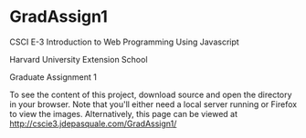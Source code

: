 # GradAssign1

CSCI E-3 Introduction to Web Programming Using Javascript

Harvard University Extension School

Graduate Assignment 1

To see the content of this project, download source and open the directory in your browser. Note that you'll either need a local
server running or Firefox to view the images. Alternatively, this page can be viewed at http://cscie3.jdepasquale.com/GradAssign1/ 
